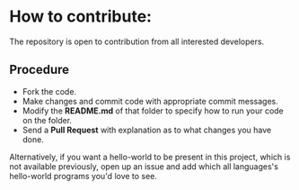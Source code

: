 # How to contribute:

The repository is open to contribution from all interested developers.

## Procedure

- Fork the code.
- Make changes and commit code with appropriate commit messages.
- Modify the **README.md** of that folder to specify how to run your code on the folder.
- Send a **Pull Request** with explanation as to what changes you have done. 

Alternatively, if you want a hello-world to be present in this project, which is not available previously, open up an issue and add which all languages's hello-world programs you'd love to see.